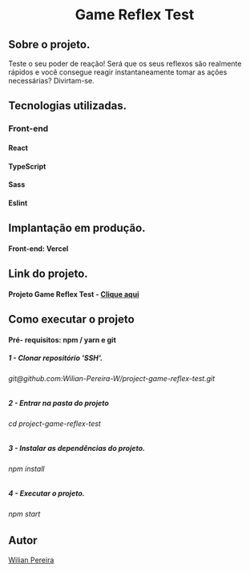 <h1 align="center">Game Reflex Test</h1>

<h2>Sobre o projeto.</h2>

<p>Teste o seu poder de reação! Será que os seus reflexos são realmente rápidos e você consegue reagir instantaneamente tomar as ações necessárias? Divirtam-se.<p>
  
<h2>Tecnologias utilizadas.</h2>
<h3>Front-end</h3>

<h4>React</h4>
<h4>TypeScript</h4>
<h4>Sass</h4>
<h4>Eslint</h4>

<h2>Implantação em produção.</h2>

<h4>Front-end: Vercel</h4>

<h2>Link do projeto.</h2>

<h4>Projeto Game Reflex Test - 
<a href="https://game-reflex-test.vercel.app/">Clique aqui</a>
</h4>

<h2>Como executar o projeto</h2>

<h4>Pré- requisitos: npm / yarn e git</h4>

<h5>1 - Clonar repositório 'SSH'.</h5>

<h6>git@github.com:Wilian-Pereira-W/project-game-reflex-test.git</h6>

<h5>2 - Entrar na pasta do projeto</h5>

<h6>cd project-game-reflex-test</h6>

<h5>3 - Instalar as dependências do projeto.</h5>

<h6>npm install</h6>

<h5>4 - Executar o projeto.</h5>

<h6>npm start</h6>

<h2>Autor</h2>

<a href="https://www.linkedin.com/in/pereira-wilian/">Wilian Pereira</a>
